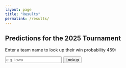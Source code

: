 ```yaml
---
layout: page
title: "Results"
permalink: /results/
---
```



## Predictions for the 2025 Tournament


Enter a team name to look up their win probability 459:

<input type="text" id="teamInput" placeholder="e.g. Iowa" />
<button onclick="lookupTeam()">Lookup</button>

<p id="result"></p>

<script>
let data = [];

// Load the data from the JSON file in the assets folder
fetch("{{ site.baseurl }}/assets/data.json")
  .then(response => response.json())
  .then(json => {
    data = json;
    console.log("Data loaded:", data);
  })
  .catch(error => {
    console.error("Error loading data:", error);
    document.getElementById("result").innerText = "Failed to load team data.";
  });

function lookupTeam() {
  const input = document.getElementById("teamInput").value.trim().toLowerCase();
  const result = data.find(entry => entry.Team.toLowerCase() === input);

  if (result) {
    document.getElementById("result").innerText = `Win Probability: ${Math.round(result.WinProb * 100)}%`;
  } else {
    document.getElementById("result").innerText = "Team not found.";
  }
}
</script>
